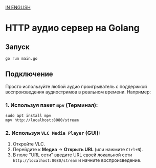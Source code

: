 [IN ENGLISH](https://github.com/dojyaaa-n/HTTP-Golang-Audio-Server/blob/main/README.md)

# HTTP аудио сервер на Golang

## Запуск

```
go run main.go
```

## Подключение

Просто используйте любой аудио проигрыватель с поддержкой воспроизведения аудиостримов в реальном времени. Например:

### 1. Используя пакет `mpv` (Терминал):
```
sudo apt install mpv
mpv http://localhost:8080/stream
```
### 2. Используя `VLC Media Player` (GUI):

1. Откройте VLC.
2. Перейдите к **Медиа** -> **Открыть URL** (или нажмите `Ctrl+N`).
3. В поле "URL сети" введите URL своей локальной сети `http://localhost:8080/stream` и начните воспроизведение.
